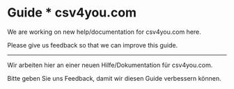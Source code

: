 # Guide * csv4you.com

We are working on new help/documentation for csv4you.com here.

Please give us feedback so that we can improve this guide.

***

Wir arbeiten hier an einer neuen Hilfe/Dokumentation für csv4you.com.

Bitte geben Sie uns Feedback, damit wir diesen Guide verbessern können.
